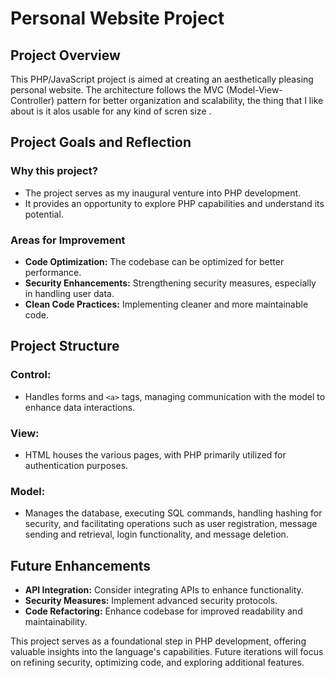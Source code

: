 # Personal Website Project

## Project Overview
This PHP/JavaScript project is aimed at creating an aesthetically pleasing personal website. The architecture follows the MVC (Model-View-Controller) pattern for better organization and scalability, the thing that I like about is it alos usable for any kind of scren size .

## Project Goals and Reflection
### Why this project?
- The project serves as my inaugural venture into PHP development.
- It provides an opportunity to explore PHP capabilities and understand its potential.

### Areas for Improvement
- **Code Optimization:** The codebase can be optimized for better performance.
- **Security Enhancements:** Strengthening security measures, especially in handling user data.
- **Clean Code Practices:** Implementing cleaner and more maintainable code.

## Project Structure
### Control:
- Handles forms and `<a>` tags, managing communication with the model to enhance data interactions.

### View:
- HTML houses the various pages, with PHP primarily utilized for authentication purposes.

### Model:
- Manages the database, executing SQL commands, handling hashing for security, and facilitating operations such as user registration, message sending and retrieval, login functionality, and message deletion.

## Future Enhancements
- **API Integration:** Consider integrating APIs to enhance functionality.
- **Security Measures:** Implement advanced security protocols.
- **Code Refactoring:** Enhance codebase for improved readability and maintainability.

This project serves as a foundational step in PHP development, offering valuable insights into the language's capabilities. Future iterations will focus on refining security, optimizing code, and exploring additional features.